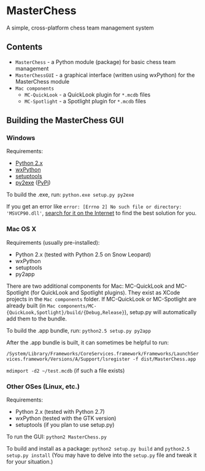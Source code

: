 # MasterChess

A simple, cross-platform chess team management system

## Contents

- `MasterChess` - a Python module (package) for basic chess team management
- `MasterChessGUI` - a graphical interface (written using wxPython) for the MasterChess module
- `Mac components`
    - `MC-QuickLook` - a QuickLook plugin for `*.mcdb` files
    - `MC-Spotlight` - a Spotlight plugin for `*.mcdb` files

## Building the MasterChess GUI

### Windows

Requirements:

- [Python 2.x](https://www.python.org/download/)
- [wxPython](http://www.wxpython.org/download.php)
- [setuptools](https://pypi.python.org/pypi/setuptools)
- [py2exe](http://www.py2exe.org/) ([PyPi](https://pypi.python.org/pypi/py2exe/))

To build the .exe, run: `python.exe setup.py py2exe`

If you get an error like `error: [Errno 2] No such file or directory: 'MSVCP90.dll'`, [search for it on the Internet](https://www.google.com/search?q=error%3A+[Errno+2]+No+such+file+or+directory%3A+%27MSVCP90.dll%27) to find the best solution for you.

### Mac OS X

Requirements (usually pre-installed):

- Python 2.x (tested with Python 2.5 on Snow Leopard)
- wxPython
- setuptools
- py2app

There are two additional components for Mac: MC-QuickLook and MC-Spotlight (for QuickLook and Spotlight plugins). They exist as XCode projects in the `Mac components` folder. If MC-QuickLook or MC-Spotlight are already built (in `Mac components/MC-{QuickLook,Spotlight}/build/{Debug,Release}`), setup.py will automatically add them to the bundle.

To build the .app bundle, run: `python2.5 setup.py py2app`

After the .app bundle is built, it can sometimes be helpful to run:

`/System/Library/Frameworks/CoreServices.framework/Frameworks/LaunchServices.framework/Versions/A/Support/lsregister -f dist/MasterChess.app`

`mdimport -d2 ~/test.mcdb` (if such a file exists)

### Other OSes (Linux, etc.)

Requirements:

- Python 2.x (tested with Python 2.7)
- wxPython (tested with the GTK version)
- setuptools (if you plan to use setup.py)

To run the GUI: `python2 MasterChess.py`

To build and install as a package: `python2 setup.py build` and `python2.5 setup.py install` (You may have to delve into the `setup.py` file and tweak it for your situation.)
